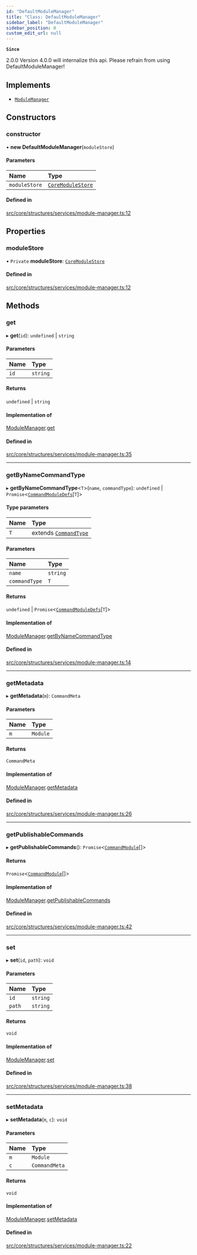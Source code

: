 ```yaml
---
id: "DefaultModuleManager"
title: "Class: DefaultModuleManager"
sidebar_label: "DefaultModuleManager"
sidebar_position: 0
custom_edit_url: null
---
```


**`Since`**

2.0.0
Version 4.0.0 will internalize this api. Please refrain from using DefaultModuleManager!

## Implements

- [`ModuleManager`](../interfaces/ModuleManager.md)

## Constructors

### constructor

• **new DefaultModuleManager**(`moduleStore`)

#### Parameters

| Name | Type |
| :------ | :------ |
| `moduleStore` | [`CoreModuleStore`](../interfaces/CoreModuleStore.md) |

#### Defined in

[src/core/structures/services/module-manager.ts:12](https://github.com/sern-handler/handler/blob/941e1ea/src/core/structures/services/module-manager.ts#L12)

## Properties

### moduleStore

• `Private` **moduleStore**: [`CoreModuleStore`](../interfaces/CoreModuleStore.md)

#### Defined in

[src/core/structures/services/module-manager.ts:12](https://github.com/sern-handler/handler/blob/941e1ea/src/core/structures/services/module-manager.ts#L12)

## Methods

### get

▸ **get**(`id`): `undefined` \| `string`

#### Parameters

| Name | Type |
| :------ | :------ |
| `id` | `string` |

#### Returns

`undefined` \| `string`

#### Implementation of

[ModuleManager](../interfaces/ModuleManager.md).[get](../interfaces/ModuleManager.md#get)

#### Defined in

[src/core/structures/services/module-manager.ts:35](https://github.com/sern-handler/handler/blob/941e1ea/src/core/structures/services/module-manager.ts#L35)

___

### getByNameCommandType

▸ **getByNameCommandType**<`T`\>(`name`, `commandType`): `undefined` \| `Promise`<[`CommandModuleDefs`](../interfaces/CommandModuleDefs.md)[`T`]\>

#### Type parameters

| Name | Type |
| :------ | :------ |
| `T` | extends [`CommandType`](../enums/CommandType.md) |

#### Parameters

| Name | Type |
| :------ | :------ |
| `name` | `string` |
| `commandType` | `T` |

#### Returns

`undefined` \| `Promise`<[`CommandModuleDefs`](../interfaces/CommandModuleDefs.md)[`T`]\>

#### Implementation of

[ModuleManager](../interfaces/ModuleManager.md).[getByNameCommandType](../interfaces/ModuleManager.md#getbynamecommandtype)

#### Defined in

[src/core/structures/services/module-manager.ts:14](https://github.com/sern-handler/handler/blob/941e1ea/src/core/structures/services/module-manager.ts#L14)

___

### getMetadata

▸ **getMetadata**(`m`): `CommandMeta`

#### Parameters

| Name | Type |
| :------ | :------ |
| `m` | `Module` |

#### Returns

`CommandMeta`

#### Implementation of

[ModuleManager](../interfaces/ModuleManager.md).[getMetadata](../interfaces/ModuleManager.md#getmetadata)

#### Defined in

[src/core/structures/services/module-manager.ts:26](https://github.com/sern-handler/handler/blob/941e1ea/src/core/structures/services/module-manager.ts#L26)

___

### getPublishableCommands

▸ **getPublishableCommands**(): `Promise`<[`CommandModule`](../modules.md#commandmodule)[]\>

#### Returns

`Promise`<[`CommandModule`](../modules.md#commandmodule)[]\>

#### Implementation of

[ModuleManager](../interfaces/ModuleManager.md).[getPublishableCommands](../interfaces/ModuleManager.md#getpublishablecommands)

#### Defined in

[src/core/structures/services/module-manager.ts:42](https://github.com/sern-handler/handler/blob/941e1ea/src/core/structures/services/module-manager.ts#L42)

___

### set

▸ **set**(`id`, `path`): `void`

#### Parameters

| Name | Type |
| :------ | :------ |
| `id` | `string` |
| `path` | `string` |

#### Returns

`void`

#### Implementation of

[ModuleManager](../interfaces/ModuleManager.md).[set](../interfaces/ModuleManager.md#set)

#### Defined in

[src/core/structures/services/module-manager.ts:38](https://github.com/sern-handler/handler/blob/941e1ea/src/core/structures/services/module-manager.ts#L38)

___

### setMetadata

▸ **setMetadata**(`m`, `c`): `void`

#### Parameters

| Name | Type |
| :------ | :------ |
| `m` | `Module` |
| `c` | `CommandMeta` |

#### Returns

`void`

#### Implementation of

[ModuleManager](../interfaces/ModuleManager.md).[setMetadata](../interfaces/ModuleManager.md#setmetadata)

#### Defined in

[src/core/structures/services/module-manager.ts:22](https://github.com/sern-handler/handler/blob/941e1ea/src/core/structures/services/module-manager.ts#L22)
